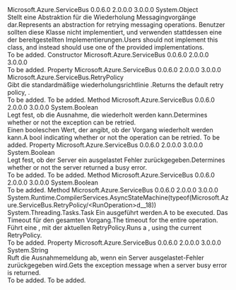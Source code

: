 <Type Name="RetryPolicy" FullName="Microsoft.Azure.ServiceBus.RetryPolicy">
  <TypeSignature Language="C#" Value="public abstract class RetryPolicy" />
  <TypeSignature Language="ILAsm" Value=".class public auto ansi abstract beforefieldinit RetryPolicy extends System.Object" />
  <TypeSignature Language="DocId" Value="T:Microsoft.Azure.ServiceBus.RetryPolicy" />
  <TypeSignature Language="VB.NET" Value="Public MustInherit Class RetryPolicy" />
  <TypeSignature Language="F#" Value="type RetryPolicy = class" />
  <AssemblyInfo>
    <AssemblyName>Microsoft.Azure.ServiceBus</AssemblyName>
    <AssemblyVersion>0.0.6.0</AssemblyVersion>
    <AssemblyVersion>2.0.0.0</AssemblyVersion>
    <AssemblyVersion>3.0.0.0</AssemblyVersion>
  </AssemblyInfo>
  <Base>
    <BaseTypeName>System.Object</BaseTypeName>
  </Base>
  <Interfaces />
  <Docs>
    <summary>
            <span data-ttu-id="8ecde-101">Stellt eine Abstraktion für die Wiederholung Messagingvorgänge dar.</span><span class="sxs-lookup"><span data-stu-id="8ecde-101">Represents an abstraction for retrying messaging operations.</span></span> <span data-ttu-id="8ecde-102">Benutzer sollten diese Klasse nicht implementiert, und verwenden stattdessen eine der bereitgestellten Implementierungen.</span><span class="sxs-lookup"><span data-stu-id="8ecde-102">Users should not implement this class, and instead should use one of the provided implementations.</span></span>
            </summary>
    <remarks>To be added.</remarks>
  </Docs>
  <Members>
    <Member MemberName=".ctor">
      <MemberSignature Language="C#" Value="protected RetryPolicy ();" />
      <MemberSignature Language="ILAsm" Value=".method familyhidebysig specialname rtspecialname instance void .ctor() cil managed" />
      <MemberSignature Language="DocId" Value="M:Microsoft.Azure.ServiceBus.RetryPolicy.#ctor" />
      <MemberSignature Language="VB.NET" Value="Protected Sub New ()" />
      <MemberType>Constructor</MemberType>
      <AssemblyInfo>
        <AssemblyName>Microsoft.Azure.ServiceBus</AssemblyName>
        <AssemblyVersion>0.0.6.0</AssemblyVersion>
        <AssemblyVersion>2.0.0.0</AssemblyVersion>
        <AssemblyVersion>3.0.0.0</AssemblyVersion>
      </AssemblyInfo>
      <Parameters />
      <Docs>
        <summary />
        <remarks>To be added.</remarks>
      </Docs>
    </Member>
    <Member MemberName="Default">
      <MemberSignature Language="C#" Value="public static Microsoft.Azure.ServiceBus.RetryPolicy Default { get; }" />
      <MemberSignature Language="ILAsm" Value=".property class Microsoft.Azure.ServiceBus.RetryPolicy Default" />
      <MemberSignature Language="DocId" Value="P:Microsoft.Azure.ServiceBus.RetryPolicy.Default" />
      <MemberSignature Language="VB.NET" Value="Public Shared ReadOnly Property Default As RetryPolicy" />
      <MemberSignature Language="F#" Value="member this.Default : Microsoft.Azure.ServiceBus.RetryPolicy" Usage="Microsoft.Azure.ServiceBus.RetryPolicy.Default" />
      <MemberType>Property</MemberType>
      <AssemblyInfo>
        <AssemblyName>Microsoft.Azure.ServiceBus</AssemblyName>
        <AssemblyVersion>0.0.6.0</AssemblyVersion>
        <AssemblyVersion>2.0.0.0</AssemblyVersion>
        <AssemblyVersion>3.0.0.0</AssemblyVersion>
      </AssemblyInfo>
      <ReturnValue>
        <ReturnType>Microsoft.Azure.ServiceBus.RetryPolicy</ReturnType>
      </ReturnValue>
      <Docs>
        <summary>
            <span data-ttu-id="8ecde-103">Gibt die standardmäßige wiederholungsrichtlinie <see cref="T:Microsoft.Azure.ServiceBus.RetryExponential" />.</span><span class="sxs-lookup"><span data-stu-id="8ecde-103">Returns the default retry policy, <see cref="T:Microsoft.Azure.ServiceBus.RetryExponential" />.</span></span>
            </summary>
        <value>To be added.</value>
        <remarks>To be added.</remarks>
      </Docs>
    </Member>
    <Member MemberName="IsRetryableException">
      <MemberSignature Language="C#" Value="public virtual bool IsRetryableException (Exception exception);" />
      <MemberSignature Language="ILAsm" Value=".method public hidebysig newslot virtual instance bool IsRetryableException(class System.Exception exception) cil managed" />
      <MemberSignature Language="DocId" Value="M:Microsoft.Azure.ServiceBus.RetryPolicy.IsRetryableException(System.Exception)" />
      <MemberSignature Language="F#" Value="abstract member IsRetryableException : Exception -&gt; bool&#xA;override this.IsRetryableException : Exception -&gt; bool" Usage="retryPolicy.IsRetryableException exception" />
      <MemberType>Method</MemberType>
      <AssemblyInfo>
        <AssemblyName>Microsoft.Azure.ServiceBus</AssemblyName>
        <AssemblyVersion>0.0.6.0</AssemblyVersion>
        <AssemblyVersion>2.0.0.0</AssemblyVersion>
        <AssemblyVersion>3.0.0.0</AssemblyVersion>
      </AssemblyInfo>
      <ReturnValue>
        <ReturnType>System.Boolean</ReturnType>
      </ReturnValue>
      <Parameters>
        <Parameter Name="exception" Type="System.Exception" />
      </Parameters>
      <Docs>
        <param name="exception"></param>
        <summary>
            <span data-ttu-id="8ecde-104">Legt fest, ob die Ausnahme, die wiederholt werden kann.</span><span class="sxs-lookup"><span data-stu-id="8ecde-104">Determines whether or not the exception can be retried.</span></span>
            </summary>
        <returns><span data-ttu-id="8ecde-105">Einen booleschen Wert, der angibt, ob der Vorgang wiederholt werden kann.</span><span class="sxs-lookup"><span data-stu-id="8ecde-105">A bool indicating whether or not the operation can be retried.</span></span></returns>
        <remarks>To be added.</remarks>
      </Docs>
    </Member>
    <Member MemberName="IsServerBusy">
      <MemberSignature Language="C#" Value="public bool IsServerBusy { get; protected set; }" />
      <MemberSignature Language="ILAsm" Value=".property instance bool IsServerBusy" />
      <MemberSignature Language="DocId" Value="P:Microsoft.Azure.ServiceBus.RetryPolicy.IsServerBusy" />
      <MemberSignature Language="VB.NET" Value="Public Property IsServerBusy As Boolean" />
      <MemberSignature Language="F#" Value="member this.IsServerBusy : bool with get, set" Usage="Microsoft.Azure.ServiceBus.RetryPolicy.IsServerBusy" />
      <MemberType>Property</MemberType>
      <AssemblyInfo>
        <AssemblyName>Microsoft.Azure.ServiceBus</AssemblyName>
        <AssemblyVersion>0.0.6.0</AssemblyVersion>
        <AssemblyVersion>2.0.0.0</AssemblyVersion>
        <AssemblyVersion>3.0.0.0</AssemblyVersion>
      </AssemblyInfo>
      <ReturnValue>
        <ReturnType>System.Boolean</ReturnType>
      </ReturnValue>
      <Docs>
        <summary>
            <span data-ttu-id="8ecde-106">Legt fest, ob der Server ein ausgelastet Fehler zurückgegeben.</span><span class="sxs-lookup"><span data-stu-id="8ecde-106">Determines whether or not the server returned a busy error.</span></span>
            </summary>
        <value>To be added.</value>
        <remarks>To be added.</remarks>
      </Docs>
    </Member>
    <Member MemberName="OnShouldRetry">
      <MemberSignature Language="C#" Value="protected abstract bool OnShouldRetry (TimeSpan remainingTime, int currentRetryCount, out TimeSpan retryInterval);" />
      <MemberSignature Language="ILAsm" Value=".method familyhidebysig newslot virtual instance bool OnShouldRetry(valuetype System.TimeSpan remainingTime, int32 currentRetryCount, [out] valuetype System.TimeSpan&amp; retryInterval) cil managed" />
      <MemberSignature Language="DocId" Value="M:Microsoft.Azure.ServiceBus.RetryPolicy.OnShouldRetry(System.TimeSpan,System.Int32,System.TimeSpan@)" />
      <MemberSignature Language="VB.NET" Value="Protected MustOverride Function OnShouldRetry (remainingTime As TimeSpan, currentRetryCount As Integer, ByRef retryInterval As TimeSpan) As Boolean" />
      <MemberSignature Language="F#" Value="abstract member OnShouldRetry : TimeSpan * int *  -&gt; bool" Usage="retryPolicy.OnShouldRetry (remainingTime, currentRetryCount, retryInterval)" />
      <MemberType>Method</MemberType>
      <AssemblyInfo>
        <AssemblyName>Microsoft.Azure.ServiceBus</AssemblyName>
        <AssemblyVersion>0.0.6.0</AssemblyVersion>
        <AssemblyVersion>2.0.0.0</AssemblyVersion>
        <AssemblyVersion>3.0.0.0</AssemblyVersion>
      </AssemblyInfo>
      <ReturnValue>
        <ReturnType>System.Boolean</ReturnType>
      </ReturnValue>
      <Parameters>
        <Parameter Name="remainingTime" Type="System.TimeSpan" />
        <Parameter Name="currentRetryCount" Type="System.Int32" />
        <Parameter Name="retryInterval" Type="System.TimeSpan&amp;" RefType="out" />
      </Parameters>
      <Docs>
        <param name="remainingTime"></param>
        <param name="currentRetryCount"></param>
        <param name="retryInterval"></param>
        <summary />
        <returns />
        <remarks>To be added.</remarks>
      </Docs>
    </Member>
    <Member MemberName="RunOperation">
      <MemberSignature Language="C#" Value="public System.Threading.Tasks.Task RunOperation (Func&lt;System.Threading.Tasks.Task&gt; operation, TimeSpan operationTimeout);" />
      <MemberSignature Language="ILAsm" Value=".method public hidebysig instance class System.Threading.Tasks.Task RunOperation(class System.Func`1&lt;class System.Threading.Tasks.Task&gt; operation, valuetype System.TimeSpan operationTimeout) cil managed" />
      <MemberSignature Language="DocId" Value="M:Microsoft.Azure.ServiceBus.RetryPolicy.RunOperation(System.Func{System.Threading.Tasks.Task},System.TimeSpan)" />
      <MemberSignature Language="VB.NET" Value="Public Function RunOperation (operation As Func(Of Task), operationTimeout As TimeSpan) As Task" />
      <MemberSignature Language="F#" Value="member this.RunOperation : Func&lt;System.Threading.Tasks.Task&gt; * TimeSpan -&gt; System.Threading.Tasks.Task" Usage="retryPolicy.RunOperation (operation, operationTimeout)" />
      <MemberType>Method</MemberType>
      <AssemblyInfo>
        <AssemblyName>Microsoft.Azure.ServiceBus</AssemblyName>
        <AssemblyVersion>0.0.6.0</AssemblyVersion>
        <AssemblyVersion>2.0.0.0</AssemblyVersion>
        <AssemblyVersion>3.0.0.0</AssemblyVersion>
      </AssemblyInfo>
      <Attributes>
        <Attribute>
          <AttributeName>System.Runtime.CompilerServices.AsyncStateMachine(typeof(Microsoft.Azure.ServiceBus.RetryPolicy/&lt;RunOperation&gt;d__18))</AttributeName>
        </Attribute>
      </Attributes>
      <ReturnValue>
        <ReturnType>System.Threading.Tasks.Task</ReturnType>
      </ReturnValue>
      <Parameters>
        <Parameter Name="operation" Type="System.Func&lt;System.Threading.Tasks.Task&gt;" />
        <Parameter Name="operationTimeout" Type="System.TimeSpan" />
      </Parameters>
      <Docs>
        <param name="operation"><span data-ttu-id="8ecde-107">Ein <see cref="T:System.Func`2" /> ausgeführt werden.</span><span class="sxs-lookup"><span data-stu-id="8ecde-107">A <see cref="T:System.Func`2" /> to be executed.</span></span></param>
        <param name="operationTimeout"><span data-ttu-id="8ecde-108">Das Timeout für den gesamten Vorgang.</span><span class="sxs-lookup"><span data-stu-id="8ecde-108">The timeout for the entire operation.</span></span></param>
        <summary>
            <span data-ttu-id="8ecde-109">Führt eine <see cref="T:System.Func`2" />, mit der aktuellen RetryPolicy.</span><span class="sxs-lookup"><span data-stu-id="8ecde-109">Runs a <see cref="T:System.Func`2" />, using the current RetryPolicy.</span></span>
            </summary>
        <returns />
        <remarks>To be added.</remarks>
      </Docs>
    </Member>
    <Member MemberName="ServerBusyExceptionMessage">
      <MemberSignature Language="C#" Value="public string ServerBusyExceptionMessage { get; protected set; }" />
      <MemberSignature Language="ILAsm" Value=".property instance string ServerBusyExceptionMessage" />
      <MemberSignature Language="DocId" Value="P:Microsoft.Azure.ServiceBus.RetryPolicy.ServerBusyExceptionMessage" />
      <MemberSignature Language="VB.NET" Value="Public Property ServerBusyExceptionMessage As String" />
      <MemberSignature Language="F#" Value="member this.ServerBusyExceptionMessage : string with get, set" Usage="Microsoft.Azure.ServiceBus.RetryPolicy.ServerBusyExceptionMessage" />
      <MemberType>Property</MemberType>
      <AssemblyInfo>
        <AssemblyName>Microsoft.Azure.ServiceBus</AssemblyName>
        <AssemblyVersion>0.0.6.0</AssemblyVersion>
        <AssemblyVersion>2.0.0.0</AssemblyVersion>
        <AssemblyVersion>3.0.0.0</AssemblyVersion>
      </AssemblyInfo>
      <ReturnValue>
        <ReturnType>System.String</ReturnType>
      </ReturnValue>
      <Docs>
        <summary>
            <span data-ttu-id="8ecde-110">Ruft die Ausnahmemeldung ab, wenn ein Server ausgelastet-Fehler zurückgegeben wird.</span><span class="sxs-lookup"><span data-stu-id="8ecde-110">Gets the exception message when a server busy error is returned.</span></span>
            </summary>
        <value>To be added.</value>
        <remarks>To be added.</remarks>
      </Docs>
    </Member>
  </Members>
</Type>